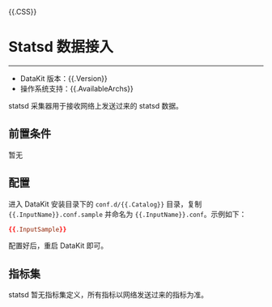 {{.CSS}}
# Statsd 数据接入
---

- DataKit 版本：{{.Version}}
- 操作系统支持：{{.AvailableArchs}}

statsd 采集器用于接收网络上发送过来的 statsd 数据。

## 前置条件

暂无

## 配置

进入 DataKit 安装目录下的 `conf.d/{{.Catalog}}` 目录，复制 `{{.InputName}}.conf.sample` 并命名为 `{{.InputName}}.conf`。示例如下：

```toml
{{.InputSample}}
```

配置好后，重启 DataKit 即可。

## 指标集

statsd 暂无指标集定义，所有指标以网络发送过来的指标为准。
